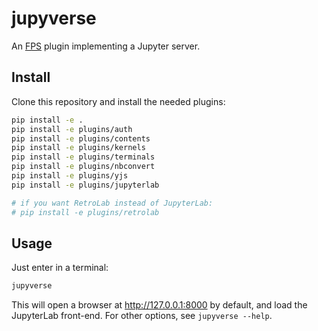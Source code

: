 # jupyverse

An [FPS](https://github.com/adriendelsalle/fps) plugin implementing a Jupyter server.

## Install

Clone this repository and install the needed plugins:

```bash
pip install -e .
pip install -e plugins/auth
pip install -e plugins/contents
pip install -e plugins/kernels
pip install -e plugins/terminals
pip install -e plugins/nbconvert
pip install -e plugins/yjs
pip install -e plugins/jupyterlab

# if you want RetroLab instead of JupyterLab:
# pip install -e plugins/retrolab
```

## Usage

Just enter in a terminal:

```bash
jupyverse
```

This will open a browser at http://127.0.0.1:8000 by default, and load the JupyterLab front-end.
For other options, see ``jupyverse --help``.
